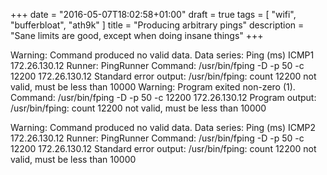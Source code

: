 +++
date = "2016-05-07T18:02:58+01:00"
draft = true
tags = [ "wifi", "bufferbloat", "ath9k" ]
title = "Producing arbitrary pings"
description = "Sane limits are good, except when doing insane things"
+++

Warning: Command produced no valid data.
Data series: Ping (ms) ICMP1 172.26.130.12
Runner: PingRunner
Command: /usr/bin/fping -D -p 50 -c 12200   172.26.130.12
Standard error output:
  /usr/bin/fping: count 12200 not valid, must be less than 10000
Warning: Program exited non-zero (1).
Command: /usr/bin/fping -D -p 50 -c 12200   172.26.130.12
Program output:
  /usr/bin/fping: count 12200 not valid, must be less than 10000
  
Warning: Command produced no valid data.
Data series: Ping (ms) ICMP2 172.26.130.12
Runner: PingRunner
Command: /usr/bin/fping -D -p 50 -c 12200   172.26.130.12
Standard error output:
  /usr/bin/fping: count 12200 not valid, must be less than 10000


